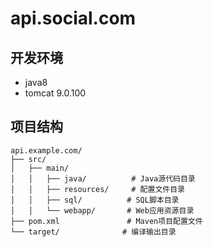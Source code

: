 # api.social.com

## 开发环境

* java8
* tomcat 9.0.100

## 项目结构

```
api.example.com/
├── src/
│   ├── main/
│   │   ├── java/          # Java源代码目录
│   │   ├── resources/     # 配置文件目录
│   │   ├── sql/          # SQL脚本目录
│   │   └── webapp/       # Web应用资源目录
├── pom.xml               # Maven项目配置文件
└── target/              # 编译输出目录
```
